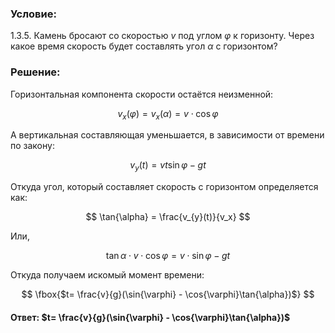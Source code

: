 ###  Условие:

$1.3.5.$ Камень бросают со скоростью $v$ под углом $\varphi$ к горизонту. Через какое время скорость будет составлять угол $\alpha$ с горизонтом?

###  Решение:

Горизонтальная компонента скорости остаётся неизменной:

$$
v_{x}(\varphi) = v_{x}(\alpha ) = v \cdot \cos{\varphi}
$$

А вертикальная составляющая уменьшается, в зависимости от времени по закону:

$$
v_{y}(t) = vt \sin{\varphi} - gt
$$

Откуда угол, который составляет скорость с горизонтом определяется как:

$$
\tan{\alpha} = \frac{v_{y}(t)}{v_x}
$$

Или,

$$
\tan{\alpha} \cdot v \cdot \cos{\varphi} = v \cdot \sin{\varphi} - gt
$$

Откуда получаем искомый момент времени:

$$
\fbox{$t= \frac{v}{g}(\sin{\varphi} - \cos{\varphi}\tan{\alpha})$}
$$

####  Ответ: $t= \frac{v}{g}(\sin{\varphi} - \cos{\varphi}\tan{\alpha})$